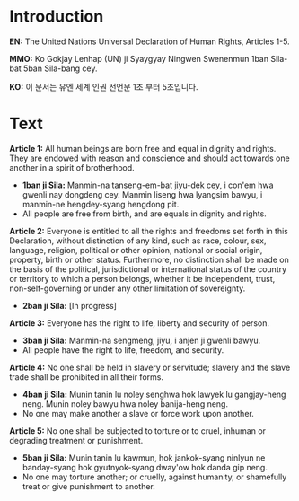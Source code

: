 # Introduction

**EN:** The United Nations Universal Declaration of Human Rights, Articles 1-5.

**MMO:** Ko Gokjay Lenhap (UN) ji Syaygyay Ningwen Swenenmun 1ban Sila-bat 5ban Sila-bang cey. 

**KO:** 이 문서는 유엔 세계 인권 선언문 1조 부터 5조입니다.

# Text

**Article 1:** All human beings are born free and equal in dignity and rights. 
They are endowed with reason and conscience and should act towards one another in a spirit of brotherhood.
* **1ban ji Sila:** Manmin-na tanseng-em-bat jiyu-dek cey, i con'em hwa gwenli nay dongdeng cey. 
Manmin liseng hwa lyangsim bawyu, i manmin-ne hengdey-syang hengdong pit.
* All people are free from birth, and are equals in dignity and rights. 

**Article 2:** Everyone is entitled to all the rights and freedoms set forth in this Declaration, 
without distinction of any kind, such as race, colour, sex, language, religion, 
political or other opinion, national or social origin, property, birth or other status. 
Furthermore, no distinction shall be made on the basis of the political, jurisdictional or international status of the country or territory to which a person belongs, 
whether it be independent, trust, non-self-governing or under any other limitation of sovereignty.
* **2ban ji Sila:** \[In progress]


**Article 3:** Everyone has the right to life, liberty and security of person.
* **3ban ji Sila:** Manmin-na sengmeng, jiyu, i anjen ji gwenli bawyu.
* All people have the right to life, freedom, and security. 

**Article 4:** No one shall be held in slavery or servitude; 
slavery and the slave trade shall be prohibited in all their forms.
* **4ban ji Sila:** Munin tanin lu noley senghwa hok lawyek lu gangjay-heng neng. 
Munin noley bawyu hwa noley banija-heng neng.
* No one may make another a slave or force work upon another.

**Article 5:** No one shall be subjected to torture or to cruel, inhuman or degrading treatment or punishment.
* **5ban ji Sila:** Munin tanin lu kawmun, hok jankok-syang ninlyun ne banday-syang hok gyutnyok-syang dway'ow hok danda gip neng.
* No one may torture another; or cruelly, against humanity, or shamefully treat or give punishment to another. 
